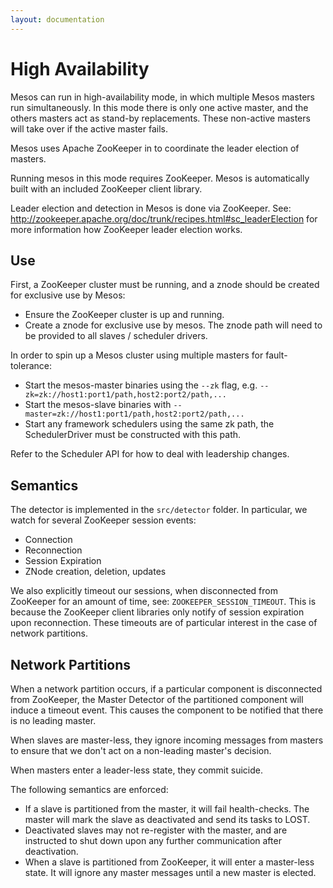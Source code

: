```yaml
---
layout: documentation
---
```


# High Availability

Mesos can run in high-availability mode, in which multiple Mesos masters run simultaneously. In this mode there is only one active master, and the others masters act as stand-by replacements. These non-active masters will take over if the active master fails.

Mesos uses Apache ZooKeeper in to coordinate the leader election of masters.

Running mesos in this mode requires ZooKeeper. Mesos is automatically built with an included ZooKeeper client library.

Leader election and detection in Mesos is done via ZooKeeper. See: http://zookeeper.apache.org/doc/trunk/recipes.html#sc_leaderElection for more information how ZooKeeper leader election works.

## Use
First, a ZooKeeper cluster must be running, and a znode should be created for exclusive use by Mesos:

* Ensure the ZooKeeper cluster is up and running.
* Create a znode for exclusive use by mesos. The znode path will need to be provided to all slaves / scheduler drivers.

In order to spin up a Mesos cluster using multiple masters for fault-tolerance:

* Start the mesos-master binaries using the `--zk` flag, e.g. `--zk=zk://host1:port1/path,host2:port2/path,...`
* Start the mesos-slave binaries with `--master=zk://host1:port1/path,host2:port2/path,...`
* Start any framework schedulers using the same zk path, the SchedulerDriver must be constructed with this path.

Refer to the Scheduler API for how to deal with leadership changes.

## Semantics
The detector is implemented in the `src/detector` folder. In particular, we watch for several ZooKeeper session events:

* Connection
* Reconnection
* Session Expiration
* ZNode creation, deletion, updates

We also explicitly timeout our sessions, when disconnected from ZooKeeper for an amount of time, see: `ZOOKEEPER_SESSION_TIMEOUT`. This is because the ZooKeeper client libraries only notify of session expiration upon reconnection. These timeouts are of particular interest in the case of network partitions.

## Network Partitions
When a network partition occurs, if a particular component is disconnected from ZooKeeper, the Master Detector of the partitioned component will induce a timeout event. This causes the component to be notified that there is no leading master.

When slaves are master-less, they ignore incoming messages from masters to ensure that we don't act on a non-leading master's decision.

When masters enter a leader-less state, they commit suicide.

The following semantics are enforced:

* If a slave is partitioned from the master, it will fail health-checks. The master will mark the slave as deactivated and send its tasks to LOST.
* Deactivated slaves may not re-register with the master, and are instructed to shut down upon any further communication after deactivation.
* When a slave is partitioned from ZooKeeper, it will enter a master-less state. It will ignore any master messages until a new master is elected.
